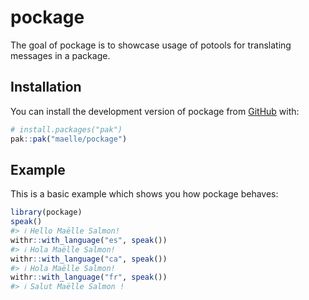 
<!-- README.md is generated from README.Rmd. Please edit that file -->

# pockage

<!-- badges: start -->
<!-- badges: end -->

The goal of pockage is to showcase usage of potools for translating
messages in a package.

## Installation

You can install the development version of pockage from
[GitHub](https://github.com/) with:

``` r
# install.packages("pak")
pak::pak("maelle/pockage")
```

## Example

This is a basic example which shows you how pockage behaves:

``` r
library(pockage)
speak()
#> ℹ Hello Maëlle Salmon!
withr::with_language("es", speak())
#> ℹ Hola Maëlle Salmon!
withr::with_language("ca", speak())
#> ℹ Hola Maëlle Salmon!
withr::with_language("fr", speak())
#> ℹ Salut Maëlle Salmon !
```
